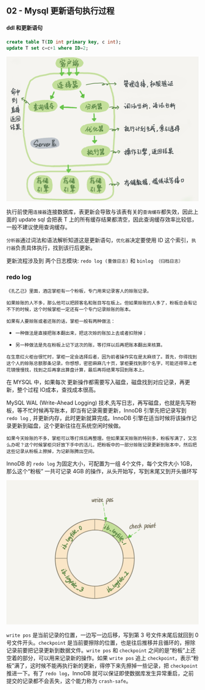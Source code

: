 ## 02 - Mysql 更新语句执行过程

#### ddl 和更新语句

```sql
create table T(ID int primary key, c int);
update T set c=c+1 where ID=2;
```

![](./imgs/1.png)

执行前使用`连接器`连接数据库，表更新会导致与该表有关的`查询缓存`都失效，因此上面的 update sql 会把表 T 上的所有缓存结果都清空，因此查询缓存效率比较低，一般不建议使用查询缓存。

`分析器`通过词法和语法解析知道这是更新语句，`优化器`决定要使用 ID 这个索引，`执行器`负责具体执行，找到该行后更新。

更新流程涉及到 两个日志模块:  `redo log (重做日志)` 和 `binlog （归档日志）`

###  redo log

`《孔乙己》里面，酒店掌柜有一个粉板，专门用来记录客人的赊账记录。`

`如果赊账的人不多，那么他可以把顾客名和账目写在板上。但如果赊账的人多了，粉板总会有记不下的时候，这个时候掌柜一定还有一个专门记录赊账的账本。`

`如果有人要赊账或者还账的话，掌柜一般有两种做法：`

- `一种做法是直接把账本翻出来，把这次赊的账加上去或者扣除掉；`

- `另一种做法是先在粉板上记下这次的账，等打烊以后再把账本翻出来核算。`

`在生意红火柜台很忙时，掌柜一定会选择后者，因为前者操作实在是太麻烦了。首先，你得找到这个人的赊账总额那条记录。你想想，密密麻麻几十页，掌柜要找到那个名字，可能还得带上老花镜慢慢找，找到之后再拿出算盘计算，最后再将结果写回到账本上。`

在 MYSQL 中，如果每次 更新操作都需要写入磁盘，磁盘找到对应记录，再更新，整个过程 IO成本，查找成本很高。

MySQL WAL (Write-Ahead Logging) 技术,先写日志，再写磁盘，也就是先写粉板，等不忙时候再写账本，即当有记录需要更新，InnoDB 引擎先把记录写到 `redo log` , 并更新内存，此时更新就算完成。InnoDB 引擎在适当时候将该操作记录更新到磁盘，这个更新往往在系统空闲时候做。

`如果今天赊账的不多，掌柜可以等打烊后再整理。但如果某天赊账的特别多，粉板写满了，又怎么办呢？这个时候掌柜只好放下手中的活儿，把粉板中的一部分赊账记录更新到账本中，然后把这些记录从粉板上擦掉，为记新账腾出空间。`

InnoDB 的  `redo log` 为固定大小，可配置为一组 4个文件，每个文件大小 1GB，那么这个“粉板” 一共可记录 4GB 的操作，从头开始写，写到末尾又到开头循环写

![](./imgs/redolog.png)

`write pos` 是当前记录的位置，一边写一边后移，写到第 3 号文件末尾后就回到 0 号文件开头。`checkpoint` 是当前要擦除的位置，也是往后推移并且循环的，擦除记录前要把记录更新到数据文件。`write pos` 和 `checkpoint` 之间的是“粉板”上还空着的部分，可以用来记录新的操作。如果 `write pos` 追上 `checkpoint`，表示“粉板”满了，这时候不能再执行新的更新，得停下来先擦掉一些记录，把 `checkpoint` 推进一下。有了 `redo log`，InnoDB 就可以保证即使数据库发生异常重启，之前提交的记录都不会丢失，这个能力称为 `crash-safe`。




